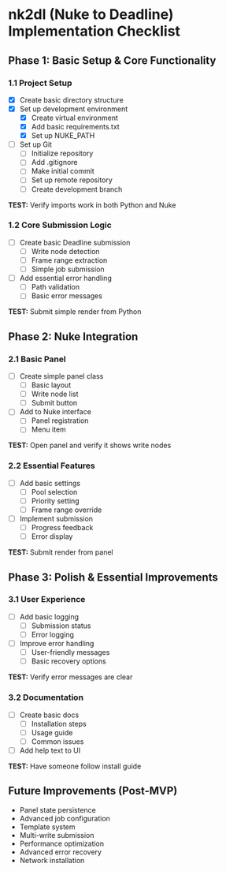 # nk2dl (Nuke to Deadline) Implementation Checklist

## Phase 1: Basic Setup & Core Functionality

### 1.1 Project Setup
- [X] Create basic directory structure
- [X] Set up development environment
  - [X] Create virtual environment
  - [X] Add basic requirements.txt
  - [X] Set up NUKE_PATH
- [ ] Set up Git
  - [ ] Initialize repository
  - [ ] Add .gitignore
  - [ ] Make initial commit
  - [ ] Set up remote repository
  - [ ] Create development branch

**TEST:** Verify imports work in both Python and Nuke

### 1.2 Core Submission Logic
- [ ] Create basic Deadline submission
  - [ ] Write node detection
  - [ ] Frame range extraction
  - [ ] Simple job submission
- [ ] Add essential error handling
  - [ ] Path validation
  - [ ] Basic error messages

**TEST:** Submit simple render from Python

## Phase 2: Nuke Integration

### 2.1 Basic Panel
- [ ] Create simple panel class
  - [ ] Basic layout
  - [ ] Write node list
  - [ ] Submit button
- [ ] Add to Nuke interface
  - [ ] Panel registration
  - [ ] Menu item

**TEST:** Open panel and verify it shows write nodes

### 2.2 Essential Features
- [ ] Add basic settings
  - [ ] Pool selection
  - [ ] Priority setting
  - [ ] Frame range override
- [ ] Implement submission
  - [ ] Progress feedback
  - [ ] Error display

**TEST:** Submit render from panel

## Phase 3: Polish & Essential Improvements

### 3.1 User Experience
- [ ] Add basic logging
  - [ ] Submission status
  - [ ] Error logging
- [ ] Improve error handling
  - [ ] User-friendly messages
  - [ ] Basic recovery options

**TEST:** Verify error messages are clear

### 3.2 Documentation
- [ ] Create basic docs
  - [ ] Installation steps
  - [ ] Usage guide
  - [ ] Common issues
- [ ] Add help text to UI

**TEST:** Have someone follow install guide

## Future Improvements (Post-MVP)
- Panel state persistence
- Advanced job configuration
- Template system
- Multi-write submission
- Performance optimization
- Advanced error recovery
- Network installation 
